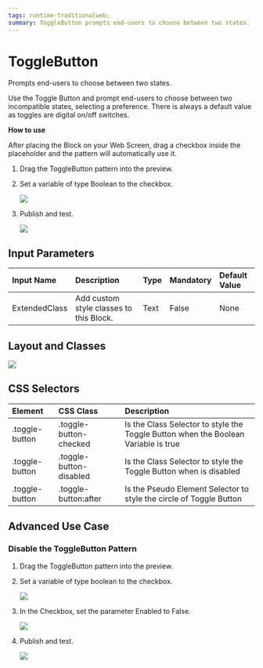 ```yaml
---
tags: runtime-traditionalweb;
summary: ToggleButton prompts end-users to choose between two states.
---
```


# ToggleButton

Prompts end-users to choose between two states.

Use the Toggle Button and prompt end-users to choose between two incompatible states, selecting a preference. There is always a default value as toggles are digital on/off switches.

**How to use**

After placing the Block on your Web Screen, drag a checkbox inside the placeholder and the pattern will automatically use it.

1. Drag the ToggleButton pattern into the preview.
2. Set a variable of type Boolean to the checkbox.

   ![](https://github.com/danielmarquespt/docs-product/tree/e7ea3f444d5129dab245c69ab72ae091554bc4fb/src/develop/ui/patterns/web/controls/images/togglebutton-image-1.png%3E)

3. Publish and test.

   ![](https://github.com/danielmarquespt/docs-product/tree/e7ea3f444d5129dab245c69ab72ae091554bc4fb/src/develop/ui/patterns/web/controls/images/togglebutton-image-2.png%3E)

## Input Parameters

| **Input Name** | **Description** | **Type** | **Mandatory** | **Default Value** |
| :--- | :--- | :--- | :--- | :--- |
| ExtendedClass | Add custom style classes to this Block. | Text | False | None |

## Layout and Classes

![](https://github.com/danielmarquespt/docs-product/tree/e7ea3f444d5129dab245c69ab72ae091554bc4fb/src/develop/ui/patterns/web/controls/images/togglebutton-image-3.png%3E)

## CSS Selectors

| **Element** | **CSS Class** | **Description** |
| :--- | :--- | :--- |
| .toggle-button | .toggle-button-checked | Is the Class Selector to style the Toggle Button when the Boolean Variable is true |
| .toggle-button | .toggle-button-disabled | Is the Class Selector to style the Toggle Button when is disabled |
| .toggle-button | .toggle-button:after | Is the Pseudo Element Selector to style the circle of Toggle Button |

## Advanced Use Case

### Disable the ToggleButton Pattern

1. Drag the ToggleButton pattern into the preview.
2. Set a variable of type boolean to the checkbox.

   ![](https://github.com/danielmarquespt/docs-product/tree/e7ea3f444d5129dab245c69ab72ae091554bc4fb/src/develop/ui/patterns/web/controls/images/togglebutton-image-1.png%3E)

3. In the Checkbox, set the parameter Enabled to False.

   ![](https://github.com/danielmarquespt/docs-product/tree/e7ea3f444d5129dab245c69ab72ae091554bc4fb/src/develop/ui/patterns/web/controls/images/togglebutton-image-4.png%3E)

4. Publish and test.

   ![](https://github.com/danielmarquespt/docs-product/tree/e7ea3f444d5129dab245c69ab72ae091554bc4fb/src/develop/ui/patterns/web/controls/images/togglebutton-image-5.png%3E)

